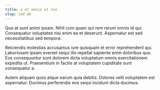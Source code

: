 ```yaml
---
title: a et omnis et non
slug: sed ab
---
```


Quo at sunt animi ipsam. Nihil cum quam qui rem rerum omnis id qui. Consequatur voluptates nisi enim ea et deserunt. Aspernatur est sed necessitatibus sed tempora.

Reiciendis molestias accusamus iure quisquam et error reprehenderit qui. Laboriosam ipsam eveniet sequi illo repellat sapiente enim doloribus quo. Eos consequuntur sunt dolorem dicta voluptatum omnis exercitationem expedita ut. Praesentium in facilis at voluptatem cupiditate sunt consequatur a.

Autem aliquam quos atque earum quia debitis. Dolores velit voluptatem est aspernatur. Ducimus perferendis eos sequi incidunt dicta ducimus.
